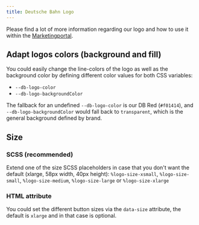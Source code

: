 ```yaml
---
title: Deutsche Bahn Logo
---
```


Please find a lot of more information regarding our logo and how to use it within the [Marketingportal](https://marketingportal.extranet.deutschebahn.com/marketingportal/Design-Anwendungen/DB-UX-Design-System/Design-fuer-Apps-Web/Logo).

## Adapt logos colors (background and fill)

You could easily change the line-colors of the logo as well as the background color by defining different color values for both CSS variables:

- `--db-logo-color`
- `--db-logo-backgroundColor`

The fallback for an undefined `--db-logo-color` is our DB Red (`#f01414`), and `--db-logo-backgroundColor` would fall back to `transparent`, which is the general background defined by brand.

## Size

### SCSS (recommended)

Extend one of the size SCSS placeholders in case that you don't want the default (xlarge, 58px width, 40px height): `%logo-size-xsmall`, `%logo-size-small`, `%logo-size-medium`, `%logo-size-large` or `%logo-size-xlarge`

### HTML attribute

You could set the different button sizes via the `data-size` attribute, the default is `xlarge` and in that case is optional.
